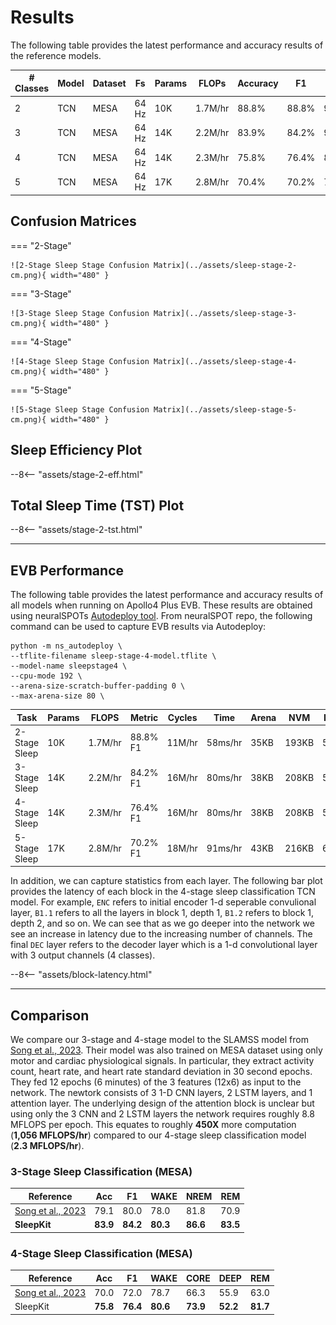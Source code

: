 # Results

The following table provides the latest performance and accuracy results of the reference models.


| # Classes | Model | Dataset | Fs     | Params | FLOPs    | Accuracy  | F1       | AP        |
| --------- | ----- | ------- | ------ | ------ | -------- | --------- | -------- | --------- |
| 2         | TCN   | MESA    | 64 Hz  | 10K    | 1.7M/hr  | 88.8%     | 88.8%    | 96.2%     |
| 3         | TCN   | MESA    | 64 Hz  | 14K    | 2.2M/hr  | 83.9%     | 84.2%    | 91.5%     |
| 4         | TCN   | MESA    | 64 Hz  | 14K    | 2.3M/hr  | 75.8%     | 76.4%    | 83.1%     |
| 5         | TCN   | MESA    | 64 Hz  | 17K    | 2.8M/hr  | 70.4%     | 70.2%    | 76.4%     |


## <span class="sk-h2-span">Confusion Matrices</span>

=== "2-Stage"

    ![2-Stage Sleep Stage Confusion Matrix](../assets/sleep-stage-2-cm.png){ width="480" }

=== "3-Stage"

    ![3-Stage Sleep Stage Confusion Matrix](../assets/sleep-stage-3-cm.png){ width="480" }

=== "4-Stage"

    ![4-Stage Sleep Stage Confusion Matrix](../assets/sleep-stage-4-cm.png){ width="480" }

=== "5-Stage"

    ![5-Stage Sleep Stage Confusion Matrix](../assets/sleep-stage-5-cm.png){ width="480" }


## <span class="sk-h2-span">Sleep Efficiency Plot</span>

<div class="sk-plotly-graph-div">
--8<-- "assets/stage-2-eff.html"
</div>

## <span class="sk-h2-span">Total Sleep Time (TST) Plot</span>

<div class="sk-plotly-graph-div">
--8<-- "assets/stage-2-tst.html"
</div>

---

## <span class="sk-h2-span">EVB Performance</span>

The following table provides the latest performance and accuracy results of all models when running on Apollo4 Plus EVB. These results are obtained using neuralSPOTs [Autodeploy tool](https://ambiqai.github.io/neuralSPOT/docs/From%20TF%20to%20EVB%20-%20testing%2C%20profiling%2C%20and%20deploying%20AI%20models.html). From neuralSPOT repo, the following command can be used to capture EVB results via Autodeploy:

``` console
python -m ns_autodeploy \
--tflite-filename sleep-stage-4-model.tflite \
--model-name sleepstage4 \
--cpu-mode 192 \
--arena-size-scratch-buffer-padding 0 \
--max-arena-size 80 \

```

| Task           | Params   | FLOPS   | Metric     | Cycles   | Time    | Arena | NVM   | RAM   |
| -------------- | -------- | ------- | ---------- | -------- | ------- | ----- | ----- | ----- |
| 2-Stage Sleep  | 10K      | 1.7M/hr | 88.8% F1   |  11M/hr  | 58ms/hr |  35KB | 193KB |  53KB |
| 3-Stage Sleep  | 14K      | 2.2M/hr | 84.2% F1   |  16M/hr  | 80ms/hr |  38KB | 208KB |  57KB |
| 4-Stage Sleep  | 14K      | 2.3M/hr | 76.4% F1   |  16M/hr  | 80ms/hr |  38KB | 208KB |  57KB |
| 5-Stage Sleep  | 17K      | 2.8M/hr | 70.2% F1   |  18M/hr  | 91ms/hr |  43KB | 216KB |  61KB |


In addition, we can capture statistics from each layer. The following bar plot provides the latency of each block in the 4-stage sleep classification TCN model. For example, `ENC` refers to initial encoder 1-d seperable convulional layer, `B1.1` refers to all the layers in block 1, depth 1, `B1.2` refers to block 1, depth 2, and so on. We can see that as we go deeper into the network we see an increase in latency due to the increasing number of channels. The final `DEC` layer refers to the decoder layer which is a 1-d convolutional layer with 3 output channels (4 classes).

<div class="sk-plotly-graph-div">
--8<-- "assets/block-latency.html"
</div>

---

## <span class="sk-h2-span">Comparison</span>

We compare our 3-stage and 4-stage model to the SLAMSS model from [Song et al., 2023](https://doi.org/10.1371/journal.pone.0285703). Their model was also trained on MESA dataset using only motor and cardiac physiological signals. In particular, they extract activity count, heart rate, and heart rate standard deviation in 30 second epochs. They fed 12 epochs (6 minutes) of the 3 features (12x6) as input to the network. The newtork consists of 3 1-D CNN layers, 2 LSTM layers, and 1 attention layer. The underlying design of the attention block is unclear but using only the 3 CNN and 2 LSTM layers the network requires roughly 8.8 MFLOPS per epoch. This equates to roughly __450X__ more computation (__1,056 MFLOPS/hr__) compared to our 4-stage sleep classification model (__2.3 MFLOPS/hr__).

<!-- SLAMSS FLOPS:
K=9, Cin=3, Cout=64, T=12, P=4, S=1
CNN1: 3*64*9*12 = 20,736
CNN2: 64*64*9*12 = 442,368
CNN3: 64*64*9*12 = 442,368
LSTM1: 2*((64+256+1)*4*256+256)*12 = 7,895,040
LSTM2: 2*((64+256+1)*4*256+256)*12 = 75,816
TOTAL: 20736+442368+442368+7895040+75816 -->

### 3-Stage Sleep Classification (MESA)

| Reference         | Acc       | F1        | WAKE      | NREM      | REM       |
| ----------------- | --------- | --------- | --------- | --------- | --------- |
| [Song et al., 2023](https://doi.org/10.1371/journal.pone.0285703) | 79.1      | 80.0      | 78.0      | 81.8      | 70.9      |
| **SleepKit**      | **83.9**  | **84.2**  | **80.3**  | **86.6**  | **83.5**  |


### 4-Stage Sleep Classification (MESA)

| Reference         | Acc       | F1        | WAKE      | CORE      | DEEP      | REM       |
| ----------------- | --------- | --------- | --------- | --------- | --------- | --------- |
| [Song et al., 2023](https://doi.org/10.1371/journal.pone.0285703) | 70.0      | 72.0      | 78.7      | 66.3      | 55.9      | 63.0      |
| SleepKit          | **75.8**  | **76.4**  | **80.6**  | **73.9**  | **52.2**  | **81.7**  |
